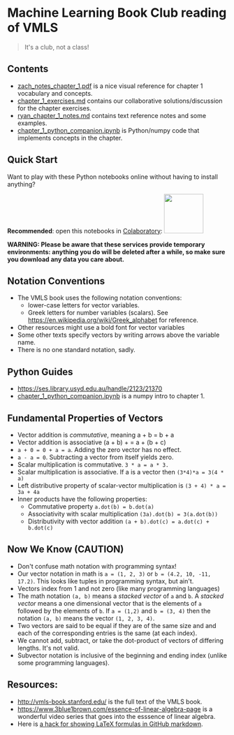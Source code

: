 # Machine Learning Book Club reading of VMLS
> It's a club, not a class!

## Contents
- [zach_notes_chapter_1.pdf](./zach_notes_chapter_1.pdf) is a nice visual reference for chapter 1 vocabulary and concepts.
- [chapter_1_exercises.md](./chapter_1_exercises.md) contains our collaborative solutions/discussion for the chapter exercises.
- [ryan_chapter_1_notes.md](./ryan_chapter_1_notes.md) contains text reference notes and some examples.
- [chapter_1_python_companion.ipynb](./chapter_1_python_companion.ipynb) is Python/numpy code that implements concepts in the chapter.

## Quick Start
Want to play with these Python notebooks online without having to install anything?

**Recommended**: open this notebooks in [Colaboratory](https://colab.research.google.com/github/Machine-Learning-Book-Club/VMLS):
<a href="https://colab.research.google.com/github/Machine-Learning-Book-Club/VMLS"><img src="https://colab.research.google.com/img/colab_favicon.ico" width="90" /></a>

**WARNING: Please be aware that these services provide temporary environments: anything you do will be deleted after a while, so make sure you download any data you care about.**


## Notation Conventions
- The VMLS book uses the following notation conventions:
    - lower-case letters for vector variables.
    - Greek letters for number variables (scalars). See https://en.wikipedia.org/wiki/Greek_alphabet for reference.
- Other resources might use a bold font for vector variables
- Some other texts specify vectors by writing arrows above the variable name.
- There is no one standard notation, sadly.

## Python Guides
- https://ses.library.usyd.edu.au/handle/2123/21370
- [chapter_1_python_companion.ipynb](./chapter_1_python_companion.ipynb) is a numpy intro to chapter 1.

## Fundamental Properties of Vectors
- Vector addition is _commutative_, meaning a + b = b + a
- Vector addition is associative (a + b) + = a + (b + c)
- `a + 0 = 0 + a = a`. Adding the zero vector has no effect.
- `a - a = 0`. Subtracting a vector from itself yields zero.
- Scalar multiplication is commutative. `3 * a = a * 3.`
- Scalar multiplication is associative. If a is a vector then `(3*4)*a = 3(4 * a)`
- Left distributive property of scalar-vector multiplication is `(3 + 4) * a = 3a + 4a`
- Inner products have the following properties:
    - Commutative property `a.dot(b) = b.dot(a)`
    - Associativity with scalar multiplication `(3a).dot(b) = 3(a.dot(b))`
    - Distributivity with vector addition `(a + b).dot(c) = a.dot(c) + b.dot(c)`

## Now We Know (CAUTION)
- Don't confuse math notation with programming syntax!
- Our vector notation in math is `a = (1, 2, 3)` or `b = (4.2, 10, -11, 17.2)`. This looks like tuples in  programming syntax, but ain't.
- Vectors index from 1 and not zero (like many programming languages)
- The math notation `(a, b)` means a _stacked vector_ of `a` and `b`. A _stacked vector_ means a one dimensional vector that is the elements of `a` followed by the elements of `b`. If `a = (1,2)` and `b = (3, 4)` then the notation `(a, b)` means the vector `(1, 2, 3, 4)`.
- Two vectors are said to be equal if they are of the same size and and each of the corresponding entries is the same (at each index).
- We cannot add, subtract, or take the dot-product of vectors of differing lengths. It's not valid.
- Subvector notation is inclusive of the beginning and ending index (unlike some programming languages).

## Resources:
- http://vmls-book.stanford.edu/ is the full text of the VMLS book.
- https://www.3blue1brown.com/essence-of-linear-algebra-page is a wonderful video series that goes into the esssence of linear algebra. 
- Here is [a hack for showing LaTeX formulas in GitHub markdown](https://gist.github.com/a-rodin/fef3f543412d6e1ec5b6cf55bf197d7b).